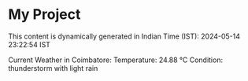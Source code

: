 # My Project

This content is dynamically generated in Indian Time (IST): 2024-05-14 23:22:54 IST


Current Weather in Coimbatore:
Temperature: 24.88 °C
Condition: thunderstorm with light rain
